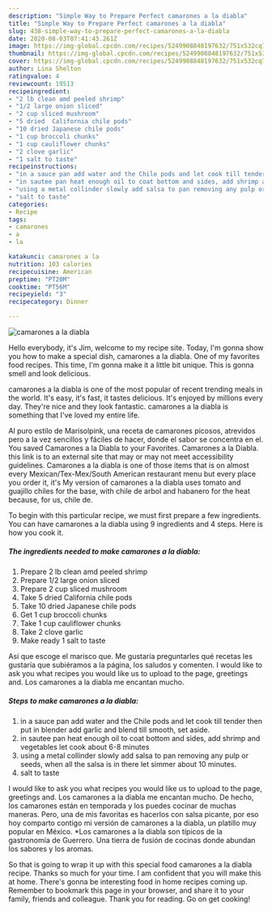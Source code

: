 ```yaml
---
description: "Simple Way to Prepare Perfect camarones a la diabla"
title: "Simple Way to Prepare Perfect camarones a la diabla"
slug: 438-simple-way-to-prepare-perfect-camarones-a-la-diabla
date: 2020-08-03T07:41:43.261Z
image: https://img-global.cpcdn.com/recipes/5249908848197632/751x532cq70/camarones-a-la-diabla-recipe-main-photo.jpg
thumbnail: https://img-global.cpcdn.com/recipes/5249908848197632/751x532cq70/camarones-a-la-diabla-recipe-main-photo.jpg
cover: https://img-global.cpcdn.com/recipes/5249908848197632/751x532cq70/camarones-a-la-diabla-recipe-main-photo.jpg
author: Lina Shelton
ratingvalue: 4
reviewcount: 19513
recipeingredient:
- "2 lb clean amd peeled shrimp"
- "1/2 large onion sliced"
- "2 cup sliced mushroom"
- "5 dried  California chile pods"
- "10 dried Japanese chile pods"
- "1 cup broccoli chunks"
- "1 cup cauliflower chunks"
- "2 clove garlic"
- "1 salt to taste"
recipeinstructions:
- "in a sauce pan add water and the Chile pods and let cook till tender then put in blender add garlic and blend till smooth,  set aside."
- "in sautee pan heat enough oil to coat bottom and sides, add shrimp and vegetables let cook about 6-8 minutes"
- "using a metal collinder slowly add salsa to pan removing any pulp or seeds, when all the salsa is in there let simmer about 10 minutes."
- "salt to taste"
categories:
- Recipe
tags:
- camarones
- a
- la

katakunci: camarones a la 
nutrition: 103 calories
recipecuisine: American
preptime: "PT20M"
cooktime: "PT56M"
recipeyield: "3"
recipecategory: Dinner

---
```



![camarones a la diabla](https://img-global.cpcdn.com/recipes/5249908848197632/751x532cq70/camarones-a-la-diabla-recipe-main-photo.jpg)

Hello everybody, it's Jim, welcome to my recipe site. Today, I'm gonna show you how to make a special dish, camarones a la diabla. One of my favorites food recipes. This time, I'm gonna make it a little bit unique. This is gonna smell and look delicious.

camarones a la diabla is one of the most popular of recent trending meals in the world. It's easy, it's fast, it tastes delicious. It's enjoyed by millions every day. They're nice and they look fantastic. camarones a la diabla is something that I've loved my entire life.

Al puro estilo de Marisolpink, una receta de camarones picosos, atrevidos pero a la vez sencillos y fáciles de hacer, donde el sabor se concentra en el. You saved Camarones a la Diabla to your Favorites. Camarones a la Diabla. this link is to an external site that may or may not meet accessibility guidelines. Camarones a la diabla is one of those items that is on almost every Mexican/Tex-Mex/South American restaurant menu but every place you order it, it&#39;s My version of camarones a la diabla uses tomato and guajillo chiles for the base, with chile de arbol and habanero for the heat because, for us, chile de.


To begin with this particular recipe, we must first prepare a few ingredients. You can have camarones a la diabla using 9 ingredients and 4 steps. Here is how you cook it.

<!--inarticleads1-->

##### The ingredients needed to make camarones a la diabla:

1. Prepare 2 lb clean amd peeled shrimp
1. Prepare 1/2 large onion sliced
1. Prepare 2 cup sliced mushroom
1. Take 5 dried  California chile pods
1. Take 10 dried Japanese chile pods
1. Get 1 cup broccoli chunks
1. Take 1 cup cauliflower chunks
1. Take 2 clove garlic
1. Make ready 1 salt to taste


Así que escoge el marisco que. Me gustaría preguntarles qué recetas les gustaría que subiéramos a la página, los saludos y comenten. I would like to ask you what recipes you would like us to upload to the page, greetings and. Los camarones a la diabla me encantan mucho. 

<!--inarticleads2-->

##### Steps to make camarones a la diabla:

1. in a sauce pan add water and the Chile pods and let cook till tender then put in blender add garlic and blend till smooth,  set aside.
1. in sautee pan heat enough oil to coat bottom and sides, add shrimp and vegetables let cook about 6-8 minutes
1. using a metal collinder slowly add salsa to pan removing any pulp or seeds, when all the salsa is in there let simmer about 10 minutes.
1. salt to taste


I would like to ask you what recipes you would like us to upload to the page, greetings and. Los camarones a la diabla me encantan mucho. De hecho, los camarones están en temporada y los puedes cocinar de muchas maneras. Pero, una de mis favoritas es hacerlos con salsa picante, por eso hoy comparto contigo mi versión de camarones a la diabla, un platillo muy popular en México. *Los camarones a la diabla son típicos de la gastronomía de Guerrero. Una tierra de fusión de cocinas donde abundan los sabores y los aromas. 

So that is going to wrap it up with this special food camarones a la diabla recipe. Thanks so much for your time. I am confident that you will make this at home. There's gonna be interesting food in home recipes coming up. Remember to bookmark this page in your browser, and share it to your family, friends and colleague. Thank you for reading. Go on get cooking!

